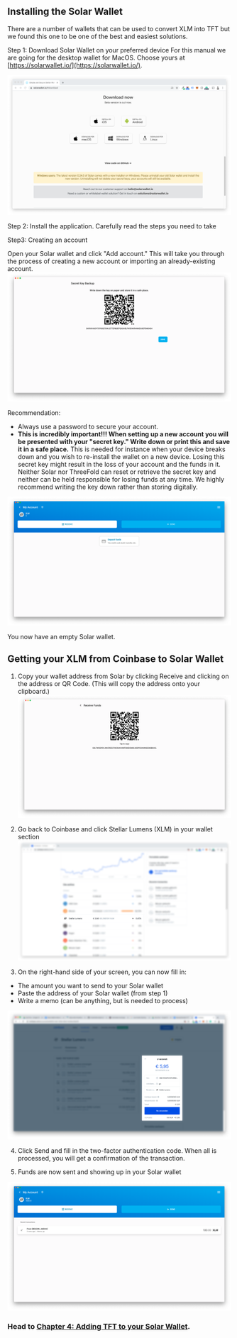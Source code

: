 ## Installing the Solar Wallet
There are a number of wallets that can be used to convert XLM into TFT but we found this one to be one of the best and easiest solutions.

Step 1: Download Solar Wallet on your preferred device
For this manual we are going for the desktop wallet for MacOS. Choose yours at [https://solarwallet.io/](https://solarwallet.io/).

![image alt text](./img/xlm_solar_tft_manual_image_18.png)

Step 2: Install the application. Carefully read the steps you need to take

Step3: Creating an account

Open your Solar wallet and click "Add account." This will take you through the process of creating a new account or importing an already-existing account.
![image alt text](./img/xlm_solar_tft_manual_image_19.png)

Recommendation:
- Always use a password to secure your account.
- **This is incredibly important!!! When setting up a new account you will be presented with your "secret key." Write down or print this and save it in a safe place.** This is needed for instance when your device breaks down and you wish to re-install the wallet on a new device. Losing this secret key might result in the loss of your account and the funds in it. Neither Solar nor ThreeFold can reset or retrieve the secret key and neither can be held responsible for losing funds at any time. We highly recommend writing the key down rather than storing digitally.

![image alt text](./img/xlm_solar_tft_manual_image_20.png)

You now have an empty Solar wallet.

## Getting your XLM from Coinbase to Solar Wallet

1. Copy your wallet address from Solar by clicking Receive and clicking on the address or QR Code. (This will copy the address onto your clipboard.)
![image alt text](./img/xlm_solar_tft_manual_image_21.png)

2. Go back to Coinbase and click Stellar Lumens (XLM) in your wallet section
![image alt text](./img/xlm_solar_tft_manual_image_22.png)

3. On the right-hand side of your screen, you can now fill in:
- The amount you want to send to your Solar wallet
- Paste the address of your Solar wallet (from step 1)
- Write a memo (can be anything, but is needed to process)

![image alt text](./img/xlm_solar_tft_manual_image_23.png)

4. Click Send and fill in the two-factor authentication code. When all is processed, you will get a confirmation of the transaction.

5. Funds are now sent and showing up in your Solar wallet

![image alt text](./img/xlm_solar_tft_manual_image_24.png)

### Head to [Chapter 4: Adding TFT to your Solar Wallet](adding_tft_asset.md).
